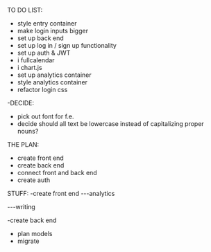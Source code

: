 TO DO LIST:

- style entry container
- make login inputs bigger
- set up back end
- set up log in / sign up functionality
- set up auth & JWT
- i fullcalendar
- i chart.js
- set up analytics container
- style analytics container
- refactor login css

-DECIDE:
- pick out font for f.e.
- decide should all text be lowercase instead of capitalizing proper nouns?




THE PLAN:
- create front end
- create back end
- connect front and back end
- create auth

STUFF:
-create front end
---analytics

---writing


-create back end
+ plan models
+ migrate


